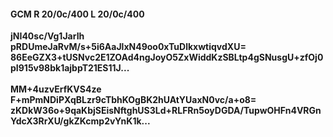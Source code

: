 #### GCM R 20/0c/400 L 20/0c/400
**jNI40sc/Vg1JarIh**<br/>**pRDUmeJaRvM/s+5i6AaJlxN49oo0xTuDlkxwtiqvdXU=**<br/>**86EeGZX3+tUSNvc2E1ZOAd4ngJoyO5ZxWiddKzSBLtp4gSNusgU+zfOj0pI915v98bk1ajbpT21ES11J...**<br/><br/>
**MM+4uzvErfKVS4ze**<br/>**F+mPmNDiPXqBLzr9cTbhKOgBK2hUAtYUaxN0vc/a+o8=**<br/>**zKDkW36o+9qaKbjSEisNftghUS3Ld+RLFRn5oyDGDA/TupwOHFn4VRGnYdcX3RrXU/gkZKcmp2vYnK1k...**